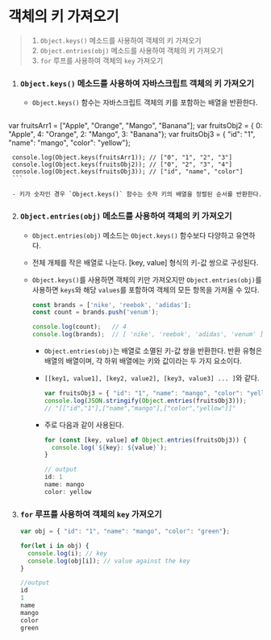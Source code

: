 # 객체의 키 가져오기

> 1. `Object.keys()` 메소드를 사용하여 객체의 키 가져오기
> 2. `Object.entries(obj)` 메소드를 사용하여 객체의 키 가져오기
> 3. `for` 루프를 사용하여 객체의 `key` 가져오기

1. ### `Object.keys()` 메소드를 사용하여 자바스크립트 객체의 키 가져오기

   - ``Object.keys()`` 함수는 자바스크립트 객체의 키를 포함하는 배열을 반환한다.

     ```js
  var fruitsArr1 = ["Apple", "Orange", "Mango", "Banana"];
     var fruitsObj2 = { 0: "Apple", 4: "Orange", 2: "Mango", 3: "Banana"};
     var fruitsObj3 = { "id": "1", "name": "mango", "color": "yellow"};
     
     console.log(Object.keys(fruitsArr1)); // ["0", "1", "2", "3"]
     console.log(Object.keys(fruitsObj2)); // ["0", "2", "3", "4"]
     console.log(Object.keys(fruitsObj3)); // ["id", "name", "color"]
     ```
   
     - 키가 숫자인 경우 `Object.keys()` 함수는 숫자 키의 배열을 정렬된 순서를 반환한다.
   
   

2. ### `Object.entries(obj)` 메소드를 사용하여 객체의 키 가져오기

   - `Object.entries(obj)` 메소드는 `Object.keys()` 함수보다 다양하고 유연하다.

   - 전체 개체를 작은 배열로 나눈다. [key, value] 형식의 키-값 쌍으로 구성된다.

   - `Object.keys()`를 사용하면 객체의 키만 가져오지만 `Object.entries(obj)`를 사용하면 `keys`와 해당 `values`를 포함하여 객체의 모든 항목을 가져올 수 있다.

     ```js
     const brands = ['nike', 'reebok', 'adidas'];
     const count = brands.push('venum');
     
     console.log(count);   // 4
     console.log(brands);  // [ 'nike', 'reebok', 'adidas', 'venum' ]
     ```

     - `Object.entries(obj)`는 배열로 소멸된 키-값 쌍을 반환한다. 반환 유형은 배열의 배열이며, 각 하위 배열에는 키와 값이라는 두 가지 요소이다. 

     - `[[key1, value1], [key2, value2], [key3, value3] ... ]`와 같다.

       ```js
       var fruitsObj3 = { "id": "1", "name": "mango", "color": "yellow"};
       console.log(JSON.stringify(Object.entries(fruitsObj3)));
       // "[["id","1"],["name","mango"],["color","yellow"]]"
       ```
     
     - 주로 다음과 같이 사용된다.

       ```js
       for (const [key, value] of Object.entries(fruitsObj3)) {
         console.log(`${key}: ${value}`);
       }
       
       // output
       id: 1
       name: mango
       color: yellow
       ```
     
       

3. ### `for` 루프를 사용하여 객체의 `key` 가져오기

   ```js
   var obj = { "id": "1", "name": "mango", "color": "green"};
   
   for(let i in obj) {
     console.log(i); // key
     console.log(obj[i]); // value against the key
   }
   
   //output
   id
   1
   name
   mango
   color
   green
   ```

   

   